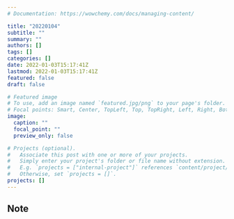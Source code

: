 ```yaml
---
# Documentation: https://wowchemy.com/docs/managing-content/

title: "20220104"
subtitle: ""
summary: ""
authors: []
tags: []
categories: []
date: 2022-01-03T15:17:41Z
lastmod: 2022-01-03T15:17:41Z
featured: false
draft: false

# Featured image
# To use, add an image named `featured.jpg/png` to your page's folder.
# Focal points: Smart, Center, TopLeft, Top, TopRight, Left, Right, BottomLeft, Bottom, BottomRight.
image:
  caption: ""
  focal_point: ""
  preview_only: false

# Projects (optional).
#   Associate this post with one or more of your projects.
#   Simply enter your project's folder or file name without extension.
#   E.g. `projects = ["internal-project"]` references `content/project/deep-learning/index.md`.
#   Otherwise, set `projects = []`.
projects: []
---
```


## Note

